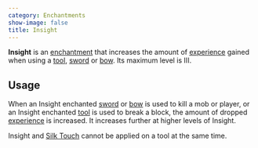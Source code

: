 ```yaml
---
category: Enchantments
show-image: false
title: Insight
---
```


**Insight** is an [enchantment](https://minecraft.gamepedia.com/Enchanting) that
increases the amount of [experience](https://minecraft.gamepedia.com/Experience)
gained when using a [tool](https://minecraft.gamepedia.com/Tools),
[sword](https://minecraft.gamepedia.com/Sword) or
[bow](https://minecraft.gamepedia.com/Bow). Its maximum level is III.


Usage
-----

When an Insight enchanted [sword](https://minecraft.gamepedia.com/Sword) or
[bow](https://minecraft.gamepedia.com/Bow) is used to kill a mob or player, or
an Insight enchanted [tool](https://minecraft.gamepedia.com/Tools) is used to
break a block, the amount of dropped
[experience](https://minecraft.gamepedia.com/Experience) is increased. It
increases further at higher levels of Insight.

Insight and [Silk Touch](https://minecraft.gamepedia.com/Enchanting#Silk_Touch)
cannot be applied on a tool at the same time.
